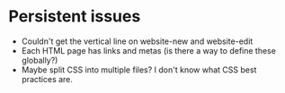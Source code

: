 # Persistent issues

* Couldn't get the vertical line on website-new and website-edit
* Each HTML page has links and metas (is there a way to define these globally?)
* Maybe split CSS into multiple files? I don't know what CSS best practices are.
